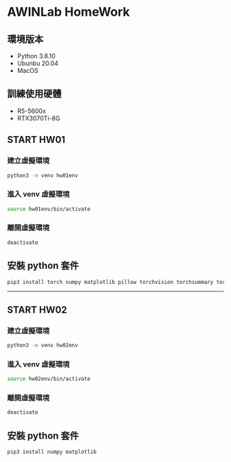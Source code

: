 # AWINLab HomeWork

## 環境版本
- Python 3.8.10
- Ubunbu 20.04
- MacOS

## 訓練使用硬體
- R5-5600x
- RTX3070Ti-8G

## START HW01

### 建立虛擬環境
```zsh
python3 -m venv hw01env
```
### 進入 venv 虛擬環境
```zsh
source hw01env/bin/activate
```
### 離開虛擬環境
```zsh
deactivate
```

## 安裝 python 套件
```zsh
pip3 install torch numpy matplotlib pillow torchvision torchsummary torchaudio openpyxl pandas
```
---
## START HW02

### 建立虛擬環境
```zsh
python3 -m venv hw02env
```
### 進入 venv 虛擬環境
```zsh
source hw02env/bin/activate
```
### 離開虛擬環境
```zsh
deactivate
```

## 安裝 python 套件
```zsh
pip3 install numpy matplotlib
```
